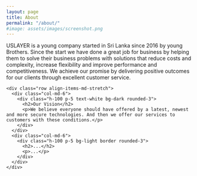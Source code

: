```yaml
---
layout: page
title: About
permalink: "/about/"
#image: assets/images/screenshot.png
---
```


  <div class="p-5 mb-4 bg-light rounded-3">
      <div class="container-fluid py-5">
        <p class="col-md-8 fs-4">USLAYER is a young company started in Sri Lanka since 2016 by young Brothers. Since the start we have done a great job for business by helping them to solve their business problems with solutions that reduce costs and complexity, increase flexibility and improve performance and competitiveness. We achieve our promise by delivering positive outcomes for our clients through excellent customer service.</p>
      </div>
    </div>


	<div class="row align-items-md-stretch">
      <div class="col-md-6">
        <div class="h-100 p-5 text-white bg-dark rounded-3">
          <h2>Our Vision</h2>
          <p>We believe everyone should have offered by a latest, newest and more secure technologies. And then we offer our services to customers with these conditions.</p>
        </div>
      </div>
      <div class="col-md-6">
        <div class="h-100 p-5 bg-light border rounded-3">
          <h2>...</h2>
          <p>...</p>
        </div>
      </div>
    </div>
